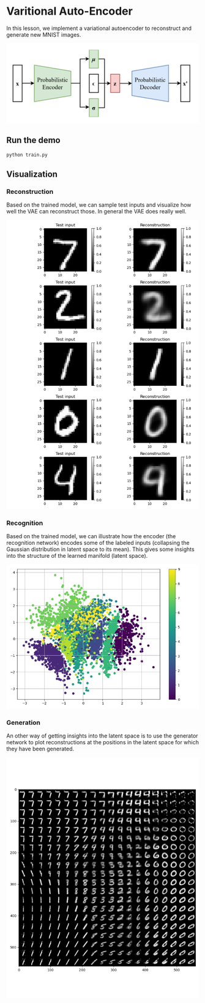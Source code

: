 # Varitional Auto-Encoder

In this lesson, we implement a variational autoencoder to reconstruct and generate new MNIST images.

![](variational-autoencoder.png)

## Run the demo

```bash
python train.py
```

## Visualization
### Reconstruction
Based on the trained model, we can sample test inputs and visualize how well the VAE can reconstruct those. In general the VAE does really well.

![](images/reconstruction.png)

### Recognition
Based on the trained model, we can illustrate how the encoder (the recognition network) encodes some of the labeled inputs (collapsing the Gaussian distribution in latent space to its mean). This gives some insights into the structure of the learned manifold (latent space).

![](images/recognition.png)

### Generation
An other way of getting insights into the latent space is to use the generator network to plot reconstructions at the positions in the latent space for which they have been generated.

![](images/generation.png)

